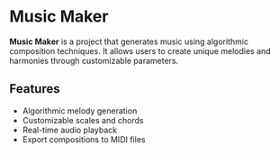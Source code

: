# Music Maker

**Music Maker** is a project that generates music using algorithmic composition techniques. It allows users to create unique melodies and harmonies through customizable parameters.

## Features

- Algorithmic melody generation
- Customizable scales and chords
- Real-time audio playback
- Export compositions to MIDI files
